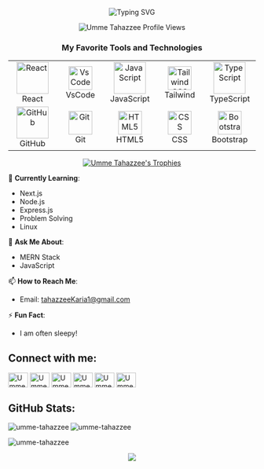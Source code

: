<p align="center">
  <img src="https://readme-typing-svg.demolab.com/?lines=Hi+Welcome+To+My+GitHub!;I'm+Umme+Tahazzee!;Check+Out+My+Repositories!;Hope+You+Enjoy!&font=Fira%20Code&center=true&width=400&height=65&duration=4000&pause=1000" alt="Typing SVG">
</p>
<p align="center">
  <img src="https://komarev.com/ghpvc/?username=umme-tahazzee&label=Profile%20views&color=0e75b6&style=flat" alt="Umme Tahazzee Profile Views" />
</p>

<h3 align="center" font-size='25px'>My Favorite Tools and Technologies</h3>

<table align="center">
  <tr>
    <td align="center" width="96">
        <img src="https://techstack-generator.vercel.app/react-icon.svg" alt="React" width="65" height="65" />
      <br>React
    </td>
    <td align="center" width="96">
        <img src="https://skillicons.dev/icons?i=vscode" width="48" height="48" alt="VsCode" />
      <br>VsCode
    </td>
    <td align="center" width="96">
        <img src="https://techstack-generator.vercel.app/js-icon.svg" alt="JavaScript" width="65" height="65" />
      <br>JavaScript
    </td>
    <td align="center" width="96">
        <img src="https://skillicons.dev/icons?i=tailwind" width="48" height="48" alt="Tailwind CSS" />
      <br>Tailwind
    </td>
    <td align="center" width="96">
        <img src="https://techstack-generator.vercel.app/ts-icon.svg" alt="TypeScript" width="65" height="65" />
      <br>TypeScript
    </td>
  </tr>
  <tr>
    <td align="center" width="96">
        <img src="https://techstack-generator.vercel.app/github-icon.svg" alt="GitHub" width="65" height="65" />
      <br>GitHub
    </td>
    <td align="center" width="96">
        <img src="https://user-images.githubusercontent.com/25181517/192108372-f71d70ac-7ae6-4c0d-8395-51d8870c2ef0.png" width="48" height="48" alt="Git" />
      <br>Git
    </td>
    <td align="center" width="96">
        <img src="https://skillicons.dev/icons?i=html" width="48" height="48" alt="HTML5" />
      <br>HTML5
    </td>
    <td align="center" width="96">
        <img src="https://skillicons.dev/icons?i=css" width="48" height="48" alt="CSS" />
      <br>CSS
    </td>
    <td align="center" width="96">
        <img src="https://skillicons.dev/icons?i=bootstrap" width="48" height="48" alt="Bootstrap" />
      <br>Bootstrap
    </td>
  </tr>
</table>

<p align="center">
  <a href="https://github.com/ryo-ma/github-profile-trophy">
    <img src="https://github-profile-trophy.vercel.app/?username=umme-tahazzee" alt="Umme Tahazzee's Trophies" />
  </a>
</p>

🌱 **Currently Learning**:
- Next.js
- Node.js
- Express.js
- Problem Solving
- Linux

💬 **Ask Me About**:
- MERN Stack
- JavaScript

📫 **How to Reach Me**:
- Email: [tahazzeeKaria1@gmail.com](mailto:tahazzeeKaria1@gmail.com)

⚡ **Fun Fact**:
- I am often sleepy!

## Connect with me:
<p align="left">
<a href="https://www.linkedin.com/in/umme-tahazzee-karia-568b1520a/" target="blank"><img align="center" src="https://raw.githubusercontent.com/rahuldkjain/github-profile-readme-generator/master/src/images/icons/Social/linked-in-alt.svg" alt="Umme Tahazzee's LinkedIn" height="30" width="40" /></a>
<a href="https://www.kaggle.com/cse24day262" target="blank"><img align="center" src="https://raw.githubusercontent.com/rahuldkjain/github-profile-readme-generator/master/src/images/icons/Social/kaggle.svg" alt="Umme Tahazzee's Kaggle" height="30" width="40" /></a>
<a href="https://www.instagram.com/ummetahazzeekaria/" target="blank"><img align="center" src="https://raw.githubusercontent.com/rahuldkjain/github-profile-readme-generator/master/src/images/icons/Social/instagram.svg" alt="Umme Tahazzee's Instagram" height="30" width="40" /></a>
<a href="https://codeforces.com/profile/tahazzeekaria1" target="blank"><img align="center" src="https://raw.githubusercontent.com/rahuldkjain/github-profile-readme-generator/master/src/images/icons/Social/codeforces.svg" alt="Umme Tahazzee's Codeforces" height="30" width="40" /></a>
<a href="https://leetcode.com/tahazzeekaria1" target="blank"><img align="center" src="https://raw.githubusercontent.com/rahuldkjain/github-profile-readme-generator/master/src/images/icons/Social/leet-code.svg" alt="Umme Tahazzee's LeetCode" height="30" width="40" /></a>
<a href="https://discord.com/users/tahazzee#6869" target="blank"><img align="center" src="https://raw.githubusercontent.com/rahuldkjain/github-profile-readme-generator/master/src/images/icons/Social/discord.svg" alt="Umme Tahazzee's Discord" height="30" width="40" /></a>
</p>



## GitHub Stats:
<p>
<img align="left" src="https://github-readme-stats.vercel.app/api/top-langs?username=umme-tahazzee&show_icons=true&locale=en&layout=compact" alt="umme-tahazzee" />
</p>

<p>
<img align="center" src="https://github-readme-stats.vercel.app/api?username=umme-tahazzee&show_icons=true&locale=en" alt="umme-tahazzee" />
</p>

<p>
<img align="center" src="https://github-readme-streak-stats.herokuapp.com/?user=umme-tahazzee&" alt="umme-tahazzee" />
</p>

<p align="center">
     <img src="https://capsule-render.vercel.app/api?type=waving&color=gradient&height=100&section=footer"/>
</p>

